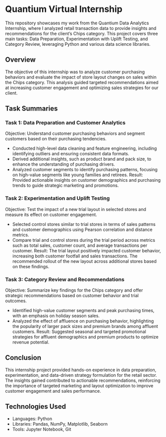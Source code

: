 # Quantium Virtual Internship
This repository showcases my work from the Quantium Data Analytics Internship, where I analyzed retail transaction data to provide insights and recommendations for the client’s Chips category. This project covers three main tasks: Data Preparation, Experimentation with Uplift Testing, and Category Review, leveraging Python and various data science libraries.

## Overview
The objective of this internship was to analyze customer purchasing behaviors and evaluate the impact of store layout changes on sales within the Chips category. This analysis guided targeted recommendations aimed at increasing customer engagement and optimizing sales strategies for our client.

## Task Summaries
### Task 1: Data Preparation and Customer Analytics
Objective: Understand customer purchasing behaviors and segment customers based on their purchasing tendencies.

- Conducted high-level data cleaning and feature engineering, including identifying outliers and ensuring consistent data formats.
- Derived additional insights, such as product brand and pack size, to enhance the understanding of purchasing drivers.
- Analyzed customer segments to identify purchasing patterns, focusing on high-value segments like young families and retirees.
Result: Provided actionable insights on customer demographics and purchasing trends to guide strategic marketing and promotions.

### Task 2: Experimentation and Uplift Testing
Objective: Test the impact of a new trial layout in selected stores and measure its effect on customer engagement.

- Selected control stores similar to trial stores in terms of sales patterns and customer demographics using Pearson correlation and distance metrics.
- Compare trial and control stores during the trial period across metrics such as total sales, customer count, and average transactions per customer.
Result: The trial layout positively impacted customer behavior, increasing both customer footfall and sales transactions. The recommended rollout of the new layout across additional stores based on these findings.

### Task 3: Category Review and Recommendations
Objective: Summarize key findings for the Chips category and offer strategic recommendations based on customer behavior and trial outcomes.

- Identified high-value customer segments and peak purchasing times, with an emphasis on holiday season sales.
- Analyzed the effect of affluence on purchasing behavior, highlighting the popularity of larger pack sizes and premium brands among affluent customers.
Result: Suggested seasonal and targeted promotional strategies for affluent demographics and premium products to optimize revenue potential.

## Conclusion
This internship project provided hands-on experience in data preparation, experimentation, and data-driven strategy formulation for the retail sector. The insights gained contributed to actionable recommendations, reinforcing the importance of targeted marketing and layout optimization to improve customer engagement and sales performance.

## Technologies Used
- Languages: Python
- Libraries: Pandas, NumPy, Matplotlib, Seaborn
- Tools: Jupyter Notebook, Git


